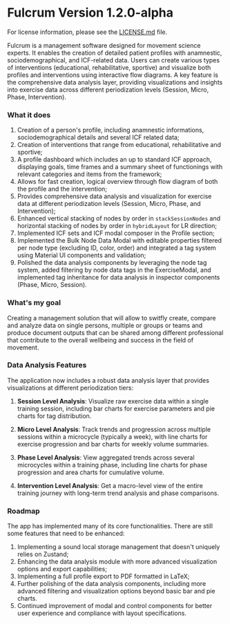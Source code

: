 # Fulcrum Version 1.2.0-alpha

For license information, please see the [LICENSE.md](LICENSE.md) file.

Fulcrum is a management software designed for movement science experts. It enables the creation of detailed patient profiles with anamnestic, sociodemographical, and ICF-related data. Users can create various types of interventions (educational, rehabilitative, sportive) and visualize both profiles and interventions using interactive flow diagrams. A key feature is the comprehensive data analysis layer, providing visualizations and insights into exercise data across different periodization levels (Session, Micro, Phase, Intervention).

### What it does

1. Creation of a person's profile, including anamnestic informations, sociodemographical details and several ICF related data;
2. Creation of interventions that range from educational, rehabilitative and sportive;
3. A profile dashboard which includes an up to standard ICF approach, displaying goals, time frames and a summary sheet of functionings with relevant categories and items from the framework;
4. Allows for fast creation, logical overview through flow diagram of both the profile and the intervention;
5. Provides comprehensive data analysis and visualization for exercise data at different periodization levels (Session, Micro, Phase, and Intervention);
6. Enhanced vertical stacking of nodes by order in `stackSessionNodes` and horizontal stacking of nodes by order in `hybridLayout` for LR direction;
7. Implemented ICF sets and ICF modal composer in the Profile section;
8. Implemented the Bulk Node Data Modal with editable properties filtered per node type (excluding ID, color, order) and integrated a tag system using Material UI components and validation;
9. Polished the data analysis components by leveraging the node tag system, added filtering by node data tags in the ExerciseModal, and implemented tag inheritance for data analysis in inspector components (Phase, Micro, Session).

### What's my goal

Creating a management solution that will allow to switfly create, compare and analyze data on single persons, multiple or groups or teams and produce document outputs that can be shared among different professional that contribute to the overall wellbeing and success in the field of movement.

### Data Analysis Features

The application now includes a robust data analysis layer that provides visualizations at different periodization tiers:

1. **Session Level Analysis**: Visualize raw exercise data within a single training session, including bar charts for exercise parameters and pie charts for tag distribution.

2. **Micro Level Analysis**: Track trends and progression across multiple sessions within a microcycle (typically a week), with line charts for exercise progression and bar charts for weekly volume summaries.

3. **Phase Level Analysis**: View aggregated trends across several microcycles within a training phase, including line charts for phase progression and area charts for cumulative volume.

4. **Intervention Level Analysis**: Get a macro-level view of the entire training journey with long-term trend analysis and phase comparisons.

### Roadmap

The app has implemented many of its core functionalities. There are still some features that need to be enhanced:

1. Implementing a sound local storage management that doesn't uniquely relies on Zustand;
2. Enhancing the data analysis module with more advanced visualization options and export capabilities;
3. Implementing a full profile export to PDF formatted in LaTeX;
4. Further polishing of the data analysis components, including more advanced filtering and visualization options beyond basic bar and pie charts.
5. Continued improvement of modal and control components for better user experience and compliance with layout specifications.

